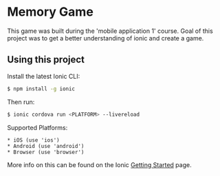 Memory Game
=====================

This game was built during the 'mobile application 1' course. Goal of this project was to get a better understanding of ionic and create a game.

## Using this project

Install the latest Ionic CLI:

```bash
$ npm install -g ionic
```

Then run:

```bash
$ ionic cordova run <PLATFORM> --livereload
```

Supported Platforms:
```
* iOS (use 'ios')
* Android (use 'android')
* Browser (use 'browser')

```

More info on this can be found on the Ionic [Getting Started](http://ionicframework.com/docs/v2/getting-started/) page.
